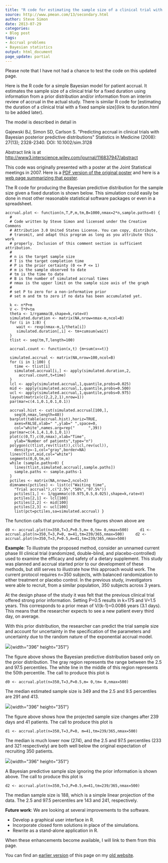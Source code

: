 ```yaml
---
title: "R code for estimating the sample size of a clinical trial with a fixed duration"
source: http://www.pmean.com/13/secondary.html
author: Steve Simon
date: 2013-07-29
categories:
- Blog post
tags:
- Accrual problems
- Bayesian statistics
output: html_document
page_update: partial
---
```


Please note that I have not had a chance to test the code on this updated page.

Here is the R code for a simple Bayesian model for patient accrual. It estimates the sample size of a clinical trial for a fixed duration using information from a prior distribution and/or information from an interim review of accrual in the actual study. There is similar R code for [estimating the duration of a clinical trial with a fixed sample size](link to duration.html to be added later).

The model is described in detail in

Gajewski BJ, Simon SD, Carlson S. \"Predicting accrual in clinical trials with Bayesian posterior predictive distributions\" Statistics in Medicine (2008): 27(13); 2328-2340. DOI: 10.1002/sim.3128 

Abstract link is at http://www3.interscience.wiley.com/journal/116837947/abstract

This code was originally presented with a poster at the Joint Statistical meetings in 2007. Here is a [PDF version of the original poster](../00files/JSM2007.pdf) and here is a [web page summarizing that poster](../08/ExponentialAccrual.html).

The R code for producing the Bayesian predictive distribution for the sample size given a fixed duration is shown below. This simulation could easily be done in most other reasonable statistical software packages or even in a spreadsheet.

```
accrual.plot <- function(n,T,P,m,tm,B=1000,nmax=2*n,sample.paths=0) {
  # 
  # Code written by Steve Simon and licensed under the Creative Commons 
  # Attribution 3.0 United States License. You can copy, distribute,
  # transmit, and adapt this program as long as you attribute this work 
  # properly. Inclusion of this comment section is sufficient attribution.
  #
  # n is the target sample size
  # T is the target completion time
  # P is the prior certainty (0 <= P <= 1)
  # m is the sample observed to date
  # tm is the time to date
  # B is the number of simulated accrual times
  # nmax is the upper limit on the sample size axis of the graph
  #
  # set P to zero for a non-informative prior
  # set m and tm to zero if no data has been accumulated yet.

  k <- n*P+m
  V <- T*P+tm
  theta <- 1/rgamma(B,shape=k,rate=V)
  simulated.duration <- matrix(NA,nrow=nmax-m,ncol=B)
  for (i in 1:B) {
     wait <- rexp(nmax-m,1/theta[i])
     simulated.duration[,i] <- tm+cumsum(wait)
  }
  tlist <- seq(tm,T,length=100)

  accrual.count <- function(x,t) {m+sum(x<=t)}

  simulated.accrual <- matrix(NA,nrow=100,ncol=B)
  for (i in 1:100) {
    time <- tlist[i]
    simulated.accrual[i,] <- apply(simulated.duration,2,
      accrual.count,t=time)
  }
  lcl <- apply(simulated.accrual,1,quantile,probs=0.025)
  mid <- apply(simulated.accrual,1,quantile,probs=0.500)
  ucl <- apply(simulated.accrual,1,quantile,probs=0.975)
  layout(matrix(c(2,2,2,1),nrow=1))
  par(mar=c(4.1,0.1,0.1,0.1))

  accrual.hist <- cut(simulated.accrual[100,],
    seq(0,nmax,length=40))
  barplot(table(accrual.hist),horiz=TRUE,
    axes=FALSE,xlab=" ",ylab=" ",space=0,
    col="white",names.arg=rep("      ",39))
  par(mar=c(4.1,4.1,0.1,0.1))
  plot(c(0,T),c(0,nmax),xlab="Time",
    ylab="Number of patients",type="n")
  polygon(c(tlist,rev(tlist)),c(lcl,rev(ucl)),
    density=-1,col="gray",border=NA)
  lines(tlist,mid,col="white")
  segments(0,0,tm,m)
  while (sample.paths>0) {
    lines(tlist,simulated.accrual[,sample.paths])
    sample.paths <- sample.paths-1
  }
  pctiles <- matrix(NA,nrow=2,ncol=3)
  dimnames(pctiles) <- list(c("Waiting time",
    "Trial accrual"),c("2.5%","50%","97.5%"))
    pctiles[1,] <- 1/qgamma(c(0.975,0.5,0.025),shape=k,rate=V)
    pctiles[2,1] <- lcl[100]
    pctiles[2,2] <- mid[100]
    pctiles[2,3] <- ucl[100]
    list(pct=pctiles,sa=simulated.accrual) }
```

The function calls that produced the three figures shown above are

`d0 <- accrual.plot(n=350,T=3,P=0.5,m= 0,tm= 0,nmax=500)     d1 <- accrual.plot(n=350,T=3,P=0, m=41,tm=239/365,nmax=500)     d2 <- accrual.plot(n=350,T=3,P=0.5,m=41,tm=239/365,nmax=500)`

**Example**: To illustrate the proposed method, consider an unnamed current phase III clinical trial (randomized, double-blind, and placebo-controlled) used to examine the efficacy and safety of a dietary supplement. This study was planned and accrual started prior to our development of these methods, but still serves to illustrate how this approach would work. The current protocol requires n=350 subjects, with balanced randomization to either treatment or placebo control. In the previous study, investigators were able to recruit, from a similar population, 350 subjects across 3 years.

At the design phase of the study it was felt that the previous clinical trial offered strong prior information. Setting P=0.5 results in k=175 and V=1.5 years. This corresponds to a prior mean of V/(k-1)=0.0086 years (3.1 days). This means that the researcher expects to see a new patient every third day, on average.

With this prior distribution, the researcher can predict the trial sample size and account for uncertainty in the specification of the parameters and uncertainty due to the random nature of the exponential accrual model.

![](../04/images/Expone10.gif){width="396" height="351"}

The figure above shows the Bayesian predictive distribution based only on the prior distribution. The gray region represents the range between the 2.5 and 97.5 percentiles. The white line in the middle of this region represents the 50th percentile. The call to produce this plot is

`d0 <- accrual.plot(n=350,T=3,P=0.5,m= 0,tm= 0,nmax=500)`

The median estimated sample size is 349 and the 2.5 and 9.5 percentiles are 291 and 413.

![](../04/images/Expone11.gif){width="396" height="351"}

The figure above shows how the projected sample size changes after 239 days and 41 patients. The call to produce this plot is

`d1 <- accrual.plot(n=350,T=3,P=0, m=41,tm=239/365,nmax=500)`

The median is much lower now (274), and the 2.5 and 97.5 percentiles (233 and 321 respectively) are both well below the original expectation of recruiting 350 patients.

![](../04/images/Expone12.gif){width="396" height="351"}

A Bayesian predictive sample size ignoring the prior information is shown above. The call to produce this plot is

`d2 <- accrual.plot(n=350,T=3,P=0.5,m=41,tm=239/365,nmax=500)`

The median sample size is 188, which is a simple linear projection of the data. The 2.5 and 97.5 percentiles are 143 and 241, respectively.

**Future work**: We are looking at several improvements to the software.

+ Develop a graphical user interface in R.
+ Incorporate closed form solutions in place of the simulations.
+ Rewrite as a stand-alone application in R.

When these enhancements become available, I will link to them from this page.

You can find an [earlier version][sim1] of this page on my [old website][sim2].

[sim1]: http://www.pmean.com/13/samplesize.html
[sim2]: http://www.pmean.com

